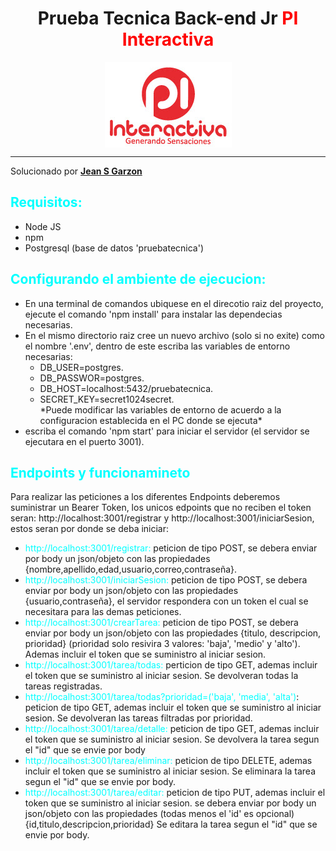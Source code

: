 <h1 style=" text-align: center">Prueba Tecnica Back-end Jr <span style="color: red" >PI Interactiva</span></h1>
<div style="display:flex;justify-content:center;">
<img src="./assets/logo.jpg"/>
</div>
<hr>
<p style="">Solucionado por <a href="https://www.linkedin.com/in/jeangq24/"><span style="font-weight:bold;top:100px">Jean S Garzon</span></a></p>
<h2 style="color:cyan">Requisitos: </h2>
<ul>
<li>Node JS</li>
<li>npm</li>
<li>Postgresql (base de datos 'pruebatecnica')</li>
</ul>

<h2 style="color:cyan">Configurando el ambiente de ejecucion:</h2>

<ul>
<li> En una terminal de comandos ubiquese en el direcotio raiz del proyecto, ejecute el comando 'npm install' para instalar las dependecias necesarias.</li>
<li>En el mismo directorio raiz cree un nuevo archivo (solo si no exite) como el nombre '.env', dentro de este escriba las variables de entorno necesarias: 
<ul>
<li>DB_USER=postgres.</li>
<li>DB_PASSWOR=postgres.</li>
<li>DB_HOST=localhost:5432/pruebatecnica.</li>
<li>SECRET_KEY=secret1024secret.</li>
*Puede modificar las variables de entorno de acuerdo a la configuracion establecida en el PC donde se ejecuta*
</ul>
</li>
<li>escriba el comando 'npm start' para iniciar el servidor (el servidor se ejecutara en el puerto 3001).</li>
</ul>

<h2 style="color:cyan">Endpoints y funcionamineto</h2>
<p>Para realizar las peticiones a los diferentes Endpoints deberemos suministrar un Bearer Token, los unicos edpoints que no reciben el token seran: http://localhost:3001/registrar y http://localhost:3001/iniciarSesion, estos seran por donde se deba iniciar: 

<ul>
<li>
    <span style="color:cyan">http://localhost:3001/registrar: </span>
    peticion de tipo POST, se debera enviar por body un json/objeto con las propiedades {nombre,apellido,edad,usuario,correo,contraseña}.
</li>

<li>
    <span style="color:cyan">http://localhost:3001/iniciarSesion: </span>
     peticion de tipo POST, se debera enviar por body un json/objeto con las propiedades {usuario,contraseña}, el servidor respondera con un token el cual se necesitara para las demas peticiones.
</li>

<li>
    <span style="color:cyan">http://localhost:3001/crearTarea: </span>
    peticion de tipo POST, se debera enviar por body un json/objeto con las propiedades {titulo, descripcion, prioridad} (prioridad solo resivira 3 valores: 'baja', 'medio' y 'alto'). Ademas incluir el token que se suministro al iniciar sesion.
</li>

<li>
    <span style="color:cyan">http://localhost:3001/tarea/todas: </span>
     perticion de tipo GET, ademas incluir el token que se suministro al iniciar sesion. Se devolveran todas la tareas registradas.
</li>

<li>
    <span style="color:cyan">http://localhost:3001/tarea/todas?prioridad=('baja', 'media', 'alta')</span>:
    peticion de tipo GET, ademas incluir el token que se suministro al iniciar sesion. Se devolveran las tareas filtradas por prioridad.
</li>

<li>
    <span style="color:cyan">http://localhost:3001/tarea/detalle: </span>
    peticion de tipo GET, ademas incluir el token que se suministro al iniciar sesion. Se devolvera la tarea segun el "id" que se envie por body
</li>

<li>
    <span style="color:cyan">http://localhost:3001/tarea/eliminar: </span>
    peticion de tipo DELETE, ademas incluir el token que se suministro al iniciar sesion. Se eliminara la tarea segun el "id" que se envie por body.
</li>

<li>
    <span style="color:cyan">http://localhost:3001/tarea/editar: </span>
    peticion de tipo PUT, ademas incluir el token que se suministro al iniciar sesion. se debera enviar por body un json/objeto con las propiedades (todas menos el 'id' es opcional) {id,titulo,descripcion,prioridad} Se editara la tarea segun el "id" que se envie por body.
</li>
</ul>